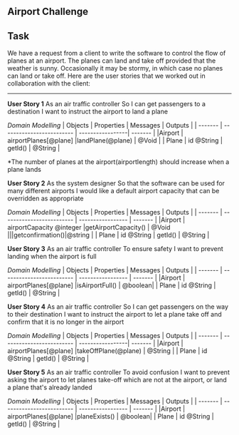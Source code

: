 Airport Challenge
----------

Task
-----

We have a request from a client to write the software to control the flow of planes at an airport. The planes can land and take off provided that the weather is sunny. Occasionally it may be stormy, in which case no planes can land or take off.  Here are the user stories that we worked out in collaboration with the client:

---------
**User Story 1**
As an air traffic controller
So I can get passengers to a destination
I want to instruct the airport to land a plane

*Domain Modelling*
| Objects | Properties                | Messages         | Outputs |
| ------- | ------------------------- | -----------------| ------- |
|Airport  | airportPlanes[@plane]     |landPlane(@plane) | @Void   |
| Plane   | id @String                | getId()          | @String |

*The number of planes at the airport(airportlength) should increase when a plane lands

**User Story 2**
As the system designer
So that the software can be used for many different airports
I would like a default airport capacity that can be overridden as appropriate

*Domain Modelling*
| Objects | Properties                | Messages            | Outputs |
| ------- | ------------------------- | -----------------   | ------- |
|Airport  | airportCapacity @integer  |getAirportCapacity() | @Void  
|||getconfirmation()|@string |
| Plane   | id @String                | getId()             | @String |

**User Story 3**
As an air traffic controller
To ensure safety
I want to prevent landing when the airport is full

*Domain Modelling*
| Objects | Properties                | Messages             | Outputs |
| ------- | ------------------------- | -----------------    | ------- |
|Airport  | airportPlanes[@plane]     |isAirportFull()       | @boolean|
| Plane   | id @String                | getId()              | @String |

**User Story 4**
As an air traffic controller
So I can get passengers on the way to their destination
I want to instruct the airport to let a plane take off and confirm that it is no longer in the airport

*Domain Modelling*
| Objects | Properties                | Messages         | Outputs |
| ------- | ------------------------- | -----------------| ------- |
|Airport  | airportPlanes[@plane]     |takeOffPlane(@plane) | @String   |
| Plane   | id @String                | getId()          | @String |

**User Story 5**
As an air traffic controller
To avoid confusion
I want to prevent asking the airport to let planes take-off which are not at the airport, or land a plane that's already landed

*Domain Modelling*
| Objects | Properties                | Messages            | Outputs |
| ------- | ------------------------- | -----------------   | ------- |
|Airport  | airportPlanes[@plane]     |planeExists()        | @boolean|
| Plane   | id @String                | getId()             | @String |
